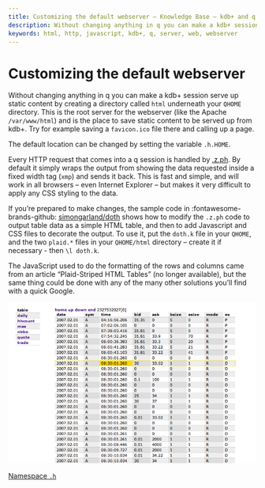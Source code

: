 ```yaml
---
title: Customizing the default webserver – Knowledge Base – kdb+ and q documentation
description: Without changing anything in q you can make a kdb+ session serve up static content by creating a directory called html underneath your QHOME directory. This is the root server for the webserver (like the Apache /var/www/html) and is the place to save static content to be served up from kdb+. Try for example saving a favicon.ico file there and calling up a page.
keywords: html, http, javascript, kdb+, q, server, web, webserver
---
```

# Customizing the default webserver




Without changing anything in q you can make a kdb+ session serve up static content by creating a directory called `html` underneath your `QHOME` directory. This is the root server for the webserver (like the Apache `/var/www/html`) and is the place to save static content to be served up from kdb+. Try for example saving a `favicon.ico` file there and calling up a page.

The default location can be changed by setting the variable `.h.HOME`.

Every HTTP request that comes into a q session is handled by [.z.ph](../ref/dotz.md#zph-http-get "HTTP get"). By default it simply wraps the output from showing the data requested inside a fixed width tag (`xmp`) and sends it back. This is fast and simple, and will work in all browsers – even Internet Explorer – but makes it very difficult to apply any CSS styling to the data.

If you’re prepared to make changes, the sample code in 
:fontawesome-brands-github: 
[simongarland/doth](https://github.com/simongarland/doth) shows how to modify the `.z.ph` code to output table data as a simple HTML table, and then to add Javascript and CSS files to decorate the output. To use it, put the `doth.k` file in your `QHOME`, and the two `plaid.*` files in your `QHOME/html` directory – create it if necessary - then `\l doth.k`.

The JavaScript used to do the formatting of the rows and columns came from an article “Plaid-Striped HTML Tables” (no longer available), but the same thing could be done with any of the many other solutions you’ll find with a quick Google.

![Plaid-striped formatting](../img/plaid.png "Plaid-striped formatting")

<i class="far fa-hand-point-right"></i> 
[Namespace `.h`](../ref/doth.md)